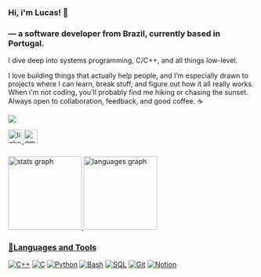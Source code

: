 ### Hi, i'm Lucas!  👋
### — a software developer from Brazil, currently based in Portugal.
I dive deep into systems programming, C/C++, and all things low-level.

I love building things that actually help people, and I’m especially drawn to projects where I can learn, break stuff, and figure out how it all really works.
When i'm not coding, you'll probably find me hiking or chasing the sunset.
Always open to collaboration, feedback, and good coffee. ☕

<p align="left">
  <a href="https://github.com/gracaflucas/readme-typing-svg">
    <img src="https://readme-typing-svg.demolab.com/?lines=Always%20learning%20new%20things&font=Fira%20Code&Center=false&width=440&height=45&color=f75c7e&vCenter=false&pause=1000&size=22" /></a></p>
    
<a href="https://www.linkedin.com/in/lucasgraca/" target="_blank"><img src="https://img.shields.io/static/v1?message=LinkedIn&logo=linkedin&label=&color=0077B5&logoColor=white&labelColor=&style=for-the-badge" height="28" alt="linkedin logo"  />
<a href = "mailto:lucasgraca.adm@gmail.com"><img src="https://img.shields.io/static/v1?message=Gmail&logo=gmail&label=&color=D14836&logoColor=white&labelColor=&style=for-the-badge" height="28" alt="gmail logo"  />

###

<div align="left">
    <img src="https://github-readme-stats.vercel.app/api?username=gracaflucas&hide_title=false&hide_rank=false&show_icons=true&include_all_commits=true&count_private=true&disable_animations=false&theme=tokyonight&locale=en&hide_border=false" height="150" alt="stats graph" />
<img src="https://github-readme-stats.vercel.app/api/top-langs?username=gracaflucas&locale=en&hide_title=false&layout=compact&card_width=320&langs_count=5&theme=tokyonight&hide_border=false&cache_bust=1" height="150" alt="languages graph" />
</div>


### 🧰Languages and Tools
<a href="https://github.com/search?q=user%3ADenverCoder1+language%3Ac++"><img alt="C++" src="https://custom-icon-badges.demolab.com/badge/C++-00599C.svg?logo=cpp&logoColor=white"></a>
<a href="https://github.com/search?q=user%3ADenverCoder1+language%3Ac"><img alt="C" src="https://custom-icon-badges.demolab.com/badge/C-03599C.svg?logo=c-in-hexagon&logoColor=white"></a>
<a href="https://github.com/search?q=user%3ADenverCoder1+language%3Apython"><img alt="Python" src="https://img.shields.io/badge/Python-14354C.svg?logo=python&logoColor=white"></a>
<a href="https://github.com/search?q=user%3ADenverCoder1+language%3Abash"><img alt="Bash" src="https://img.shields.io/badge/Bash-121011.svg?logo=gnu-bash&logoColor=white"></a>
<a href="#"><img alt="SQL" src="https://img.shields.io/badge/SQL-4479A1.svg?logo=sql&logoColor=white"></a>
<a href="#"><img alt="Git" src="https://img.shields.io/badge/Git-F05033.svg?logo=git&logoColor=white"></a>
<a href="#"><img alt="Notion" src="https://img.shields.io/badge/Notion-010101.svg?logo=notion&logoColor=white"></a>
